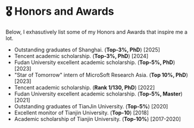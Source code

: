 # 🎖 Honors and Awards
Below, I exhasutively list some of my Honors and Awards that inspire me a lot.

- Outstanding graduates of Shanghai. (**Top-3%, PhD**) [2025]
- Tencent academic scholarship. (**Top-3%, PhD**) [2024]
- Fudan University excellent academic scholarship. (**Top-5%, PhD**) [2023]
- "Star of Tomorrow" intern of MicroSoft Research Asia. (**Top 10%, PhD**)[2023]
- Tencent academic scholarship. (**Rank 1/130, PhD**) [2022]
- Fudan University excellent academic scholarship. (**Top-5%, Master**) [2021]
- Outstanding graduates of TianJin University. (**Top-5%**) [2020]
- Excellent monitor of Tianjin University. (**Top-10**) [2018]
- Academic scholarship of Tianjin University. (**Top-10%**) [2017-2020]


<div style="width: 150px; height: 150px; overflow: hidden;">
  <script type="text/javascript" id="clstr_globe" src="//clustrmaps.com/globe.js?d=4Q0C2hbvOIEMef7kUY89rXg94Lm7HnpASKfrJXfXMZ0"></script>
</div>
